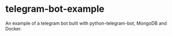 # telegram-bot-example
An example of a telegram bot bulit with python-telegram-bot, MongoDB and Docker.
